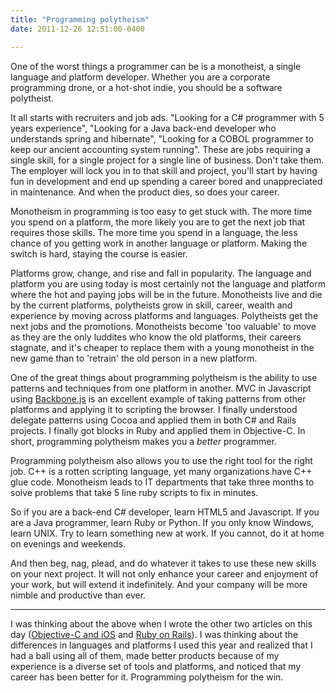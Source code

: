 ```yaml
---
title: "Programming polytheism"
date: 2011-12-26 12:51:00-0400

---
```


One of the worst things a programmer can be is a monotheist, a single language and platform developer. Whether you are a corporate programming drone, or a hot-shot indie, you should be a software polytheist.

It all starts with recruiters and job ads. "Looking for a C# programmer with 5 years experience", "Looking for a Java back-end developer who understands spring and hibernate", "Looking for a COBOL programmer to keep our ancient accounting system running". These are jobs requiring a single skill, for a single project for a single line of business.  Don't take them.  The employer will lock you in to that skill and project, you'll start by having fun in development and end up spending a career bored and unappreciated in maintenance. And when the product dies, so does your career.

Monotheism in programming is too easy to get stuck with. The more time you spend on a platform, the more likely you are to get the next job that requires those skills.  The more time you spend in a language, the less chance of you getting work in another language or platform. Making the switch is hard, staying the course is easier.

Platforms grow, change, and rise and fall in popularity. The language and platform you are using today is most certainly not the language and platform where the hot and paying jobs will be in the future. Monotheists live and die by the current platforms, polytheists grow in skill, career, wealth and experience by moving across platforms and languages.  Polytheists get the next jobs and the promotions.  Monotheists become 'too valuable' to move as they are the only luddites who know the old platforms, their careers stagnate, and it's cheaper to replace them with a young monotheist in the new game than to 'retrain' the old person in a new platform.

One of the great things about programming polytheism is the ability to use patterns and techniques from one platform in another.  MVC in Javascript using [Backbone.js](http://documentcloud.github.com/backbone/) is an excellent example of taking patterns from other platforms and applying it to scripting the browser. I finally understood delegate patterns using Cocoa and applied them in both C# and Rails projects.  I finally got blocks in Ruby and applied them in Objective-C. In short, programming polytheism makes you a *better* programmer.

Programming polytheism also allows you to use the right tool for the right job. C++ is a rotten scripting language, yet many organizations have C++ glue code. Monotheism leads to IT departments that take three months to solve problems that take 5 line ruby scripts to fix in minutes.

So if you are a back-end C# developer, learn HTML5 and Javascript. If you are a Java programmer, learn Ruby or Python. If you only know Windows, learn UNIX. Try to learn something new at work.  If you cannot, do it at home on evenings and weekends.

And then beg, nag, plead, and do whatever it takes to use these new skills on your next project. It will not only enhance your career and enjoyment of your work, but will extend it indefinitely. And your company will be more nimble and productive than ever.

---
 
I was thinking about the above when I wrote the other two articles on this day ([Objective-C and iOS](https://hiltmon.com/blog/2011/12/26/2011-platforms-objective-c-and-ios/) and [Ruby on Rails](https://hiltmon.com/blog/2011/12/26/2011-platforms-ruby-on-rails/)). I was thinking about the differences in languages and platforms I used this year and realized that I had a ball using all of them, made better products because of my experience is a diverse set of tools and platforms, and noticed that my career has been better for it. Programming polytheism for the win.
